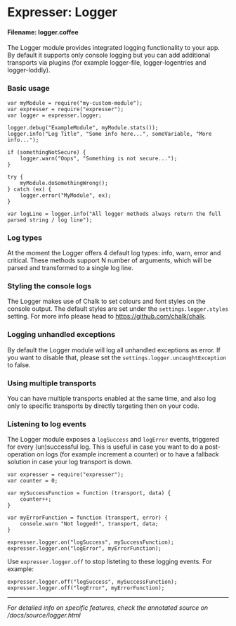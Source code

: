 # Expresser: Logger

#### Filename: logger.coffee

The Logger module provides integrated logging functionality to your app. By default it supports only console logging
but you can add additional transports via plugins (for example logger-file, logger-logentries and logger-loddly).

### Basic usage

    var myModule = require("my-custom-module");
    var expresser = require("expresser");
    var logger = expresser.logger;

    logger.debug("ExampleModule", myModule.stats());
    logger.info("Log Title", "Some info here...", someVariable, "More info...");

    if (somethingNotSecure) {
        logger.warn("Oops", "Something is not secure...");
    }

    try {
        myModule.doSomethingWrong();
    } catch (ex) {
        logger.error("MyModule", ex);
    }

    var logLine = logger.info("All logger methods always return the full parsed string / log line");

### Log types

At the moment the Logger offers 4 default log types: info, warn, error and critical. These methods support N number
of arguments, which will be parsed and transformed to a single log line.

### Styling the console logs

The Logger makes use of Chalk to set colours and font styles on the console output.
The default styles are set under the `settings.logger.styles` setting. For more info
please head to https://github.com/chalk/chalk.

### Logging unhandled exceptions

By default the Logger module will log all unhandled exceptions as error. If you want to disable that, please set
the `settings.logger.uncaughtException` to false.

### Using multiple transports

You can have multiple transports enabled at the same time, and also log only to specific transports by directly
targeting then on your code.

### Listening to log events

The Logger module exposes a `logSuccess` and `logError` events, triggered for every (un)successful log. This is
useful in case you want to do a post-operation on logs (for example increment a counter) or to have a fallback
solution in case your log transport is down.

    var expresser = require("expresser");
    var counter = 0;

    var mySuccessFunction = function (transport, data) {
        counter++;
    }

    var myErrorFunction = function (transport, error) {
        console.warn "Not logged!", transport, data;
    }

    expresser.logger.on("logSuccess", mySuccessFunction);
    expresser.logger.on("logError", myErrorFunction);

Use `expresser.logger.off` to stop listeting to these logging events. For example:

    expresser.logger.off("logSuccess", mySuccessFunction);
    expresser.logger.off("logError", myErrorFunction);

---

*For detailed info on specific features, check the annotated source on /docs/source/logger.html*
